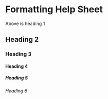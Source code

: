 # Formatting Help Sheet
Above is heading 1

## Heading 2
### Heading 3
#### Heading 4
##### Heading 5
###### Heading 6